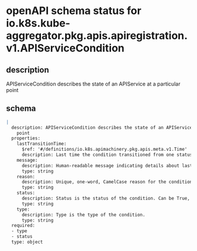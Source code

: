 # openAPI schema status for io.k8s.kube-aggregator.pkg.apis.apiregistration.v1.APIServiceCondition

## description

APIServiceCondition describes the state of an APIService at a particular point

## schema

```yaml
|
  description: APIServiceCondition describes the state of an APIService at a particular
    point
  properties:
    lastTransitionTime:
      $ref: '#/definitions/io.k8s.apimachinery.pkg.apis.meta.v1.Time'
      description: Last time the condition transitioned from one status to another.
    message:
      description: Human-readable message indicating details about last transition.
      type: string
    reason:
      description: Unique, one-word, CamelCase reason for the condition's last transition.
      type: string
    status:
      description: Status is the status of the condition. Can be True, False, Unknown.
      type: string
    type:
      description: Type is the type of the condition.
      type: string
  required:
  - type
  - status
  type: object

```
